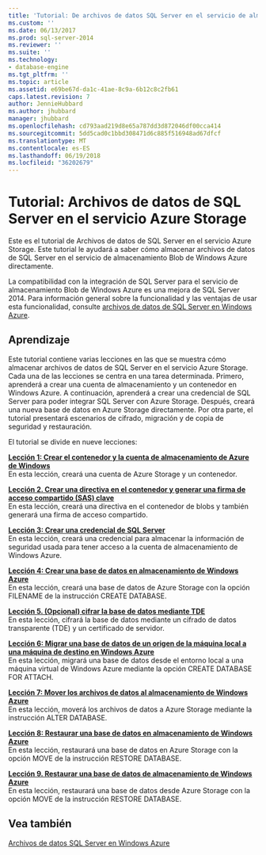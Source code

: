 ```yaml
---
title: 'Tutorial: De archivos de datos SQL Server en el servicio de almacenamiento de Windows Azure | Documentos de Microsoft'
ms.custom: ''
ms.date: 06/13/2017
ms.prod: sql-server-2014
ms.reviewer: ''
ms.suite: ''
ms.technology:
- database-engine
ms.tgt_pltfrm: ''
ms.topic: article
ms.assetid: e69be67d-da1c-41ae-8c9a-6b12c8c2fb61
caps.latest.revision: 7
author: JennieHubbard
ms.author: jhubbard
manager: jhubbard
ms.openlocfilehash: cd793aad219d8e65a787dd3d872046df00cca414
ms.sourcegitcommit: 5dd5cad0c1bbd308471d6c885f516948ad67dfcf
ms.translationtype: MT
ms.contentlocale: es-ES
ms.lasthandoff: 06/19/2018
ms.locfileid: "36202679"
---
```

# <a name="tutorial-sql-server-data-files-in-windows-azure-storage-service"></a>Tutorial: Archivos de datos de SQL Server en el servicio Azure Storage
  Este es el tutorial de Archivos de datos de SQL Server en el servicio Azure Storage. Este tutorial le ayudará a saber cómo almacenar archivos de datos de SQL Server en el servicio de almacenamiento Blob de Windows Azure directamente.  
  
 La compatibilidad con la integración de SQL Server para el servicio de almacenamiento Blob de Windows Azure es una mejora de SQL Server 2014. Para información general sobre la funcionalidad y las ventajas de usar esta funcionalidad, consulte [archivos de datos de SQL Server en Windows Azure](databases/sql-server-data-files-in-microsoft-azure.md).  
  
## <a name="what-you-will-learn"></a>Aprendizaje  
 Este tutorial contiene varias lecciones en las que se muestra cómo almacenar archivos de datos de SQL Server en el servicio Azure Storage. Cada una de las lecciones se centra en una tarea determinada. Primero, aprenderá a crear una cuenta de almacenamiento y un contenedor en Windows Azure. A continuación, aprenderá a crear una credencial de SQL Server para poder integrar SQL Server con Azure Storage. Después, creará una nueva base de datos en Azure Storage directamente. Por otra parte, el tutorial presentará escenarios de cifrado, migración y de copia de seguridad y restauración.  
  
 El tutorial se divide en nueve lecciones:  
  
 **[Lección 1: Crear el contenedor y la cuenta de almacenamiento de Azure de Windows](../tutorials/lesson-1-create-windows-azure-storage-account-and-container.md)**  
 En esta lección, creará una cuenta de Azure Storage y un contenedor.  
  
 **[Lección 2. Crear una directiva en el contenedor y generar una firma de acceso compartido &#40;SAS&#41; clave](lesson-1-create-stored-access-policy-and-shared-access-signature.md)**  
 En esta lección, creará una directiva en el contenedor de blobs y también generará una firma de acceso compartido.  
  
 **[Lección 3: Crear una credencial de SQL Server](lesson-2-create-a-sql-server-credential-using-a-shared-access-signature.md)**  
 En esta lección, creará una credencial para almacenar la información de seguridad usada para tener acceso a la cuenta de almacenamiento de Windows Azure.  
  
 **[Lección 4: Crear una base de datos en almacenamiento de Windows Azure](../relational-databases/lesson-3-database-backup-to-url.md)**  
 En esta lección, creará una base de datos de Azure Storage con la opción FILENAME de la instrucción CREATE DATABASE.  
  
 **[Lección 5. &#40;Opcional&#41; cifrar la base de datos mediante TDE](../relational-databases/lesson-4-restore-database-to-virtual-machine-from-url.md)**  
 En esta lección, cifrará la base de datos mediante un cifrado de datos transparente (TDE) y un certificado de servidor.  
  
 **[Lección 6: Migrar una base de datos de un origen de la máquina local a una máquina de destino en Windows Azure](lesson-5-backup-database-using-file-snapshot-backup.md)**  
 En esta lección, migrará una base de datos desde el entorno local a una máquina virtual de Windows Azure mediante la opción CREATE DATABASE FOR ATTACH.  
  
 **[Lección 7: Mover los archivos de datos al almacenamiento de Windows Azure](../relational-databases/lesson-6-generate-activity-and-backup-log-using-file-snapshot-backup.md)**  
 En esta lección, moverá los archivos de datos a Azure Storage mediante la instrucción ALTER DATABASE.  
  
 **[Lección 8: Restaurar una base de datos en almacenamiento de Windows Azure](../relational-databases/lesson-7-restore-a-database-to-a-point-in-time.md)**  
 En esta lección, restaurará una base de datos en Azure Storage con la opción MOVE de la instrucción RESTORE DATABASE.  
  
 **[Lección 9. Restaurar una base de datos de almacenamiento de Windows Azure](lesson-8-restore-as-new-database-from-log-backup.md)**  
 En esta lección, restaurará una base de datos desde Azure Storage con la opción MOVE de la instrucción RESTORE DATABASE.  
  
## <a name="see-also"></a>Vea también  
 [Archivos de datos SQL Server en Windows Azure](databases/sql-server-data-files-in-microsoft-azure.md)  
  
  
